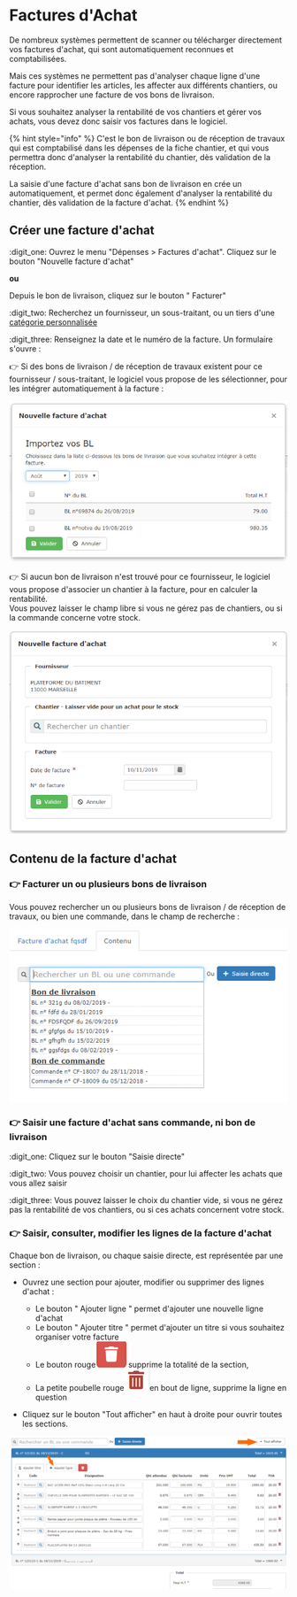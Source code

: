 # Factures d'Achat

De nombreux systèmes permettent de scanner ou  télécharger directement vos factures d'achat, qui sont automatiquement reconnues et comptabilisées.

Mais ces systèmes ne permettent pas d'analyser chaque ligne d'une facture pour identifier les articles, les affecter aux différents chantiers, ou encore rapprocher une facture de vos bons de livraison.

Si vous souhaitez analyser la rentabilité de vos chantiers et gérer vos achats, vous devez donc saisir vos factures dans le logiciel.



{% hint style="info" %}
C'est le bon de livraison ou de réception de travaux qui est comptabilisé dans les dépenses de la fiche chantier, et qui vous permettra donc d'analyser la rentabilité du chantier, dès validation de la réception.

La saisie d'une facture d'achat sans bon de livraison en crée un automatiquement, et permet donc également d'analyser la rentabilité du chantier, dès validation de la facture d'achat.
{% endhint %}



## Créer une facture d'achat



:digit_one: Ouvrez le menu "Dépenses  >  Factures d'achat". Cliquez sur le bouton "Nouvelle facture d'achat"

**ou**

Depuis le bon de livraison, cliquez sur le bouton " Facturer"

:digit_two: Recherchez un fournisseur, un sous-traitant, ou un tiers d'une [catégorie personnalisée](../les-tiers/categories-et-groupes-de-tiers.md)

:digit_three: Renseignez la date et le numéro de la facture. Un formulaire s'ouvre :

:point_right: Si des bons de livraison / de réception de travaux existent pour ce fournisseur / sous-traitant, le logiciel vous propose de les sélectionner, pour les intégrer automatiquement à la facture :

![](../../.gitbook/assets/import_bl_crea_fact.png)

:point_right: Si aucun bon de livraison n'est trouvé pour ce fournisseur, le logiciel vous propose d'associer un chantier à la facture, pour en calculer la rentabilité.\
Vous pouvez laisser le champ libre si vous ne gérez pas de chantiers, ou si la commande concerne votre stock.

![](../../.gitbook/assets/fact_achat_choix_chantier.png)



## Contenu de la facture d'achat

### :point_right: Facturer un ou plusieurs bons de livraison

Vous pouvez rechercher un ou plusieurs bons de livraison / de réception de travaux, ou bien une commande, dans le champ de recherche :

![](../../.gitbook/assets/achat_contenu_recherche.png)

### :point_right: Saisir une facture d'achat sans commande, ni bon de livraison

:digit_one: Cliquez sur le bouton "Saisie directe"

:digit_two: Vous pouvez choisir un chantier, pour lui affecter les achats que vous allez saisir

:digit_three: Vous pouvez laisser le choix du chantier vide, si vous ne gérez pas la rentabilité de vos chantiers, ou si ces achats concernent votre stock.



### :point_right: Saisir, consulter, modifier les lignes de la facture d'achat

Chaque bon de livraison, ou chaque saisie directe, est représentée par une section :

* Ouvrez une section pour ajouter, modifier ou supprimer des lignes d'achat :
  * Le bouton " Ajouter ligne " permet d'ajouter une nouvelle ligne d'achat
  * Le bouton " Ajouter titre " permet d'ajouter un titre si vous souhaitez organiser votre facture
  * Le bouton rouge![](../../.gitbook/assets/screenshot-237-.png)supprime la totalité de la section, 
  *   La petite poubelle rouge![](../../.gitbook/assets/screenshot-238-.png)en bout de ligne, supprime la ligne en question


* Cliquez sur le bouton "Tout afficher" en haut à droite pour ouvrir toutes les sections.

![](../../.gitbook/assets/achat_contenu_saisie_ligne.png)
